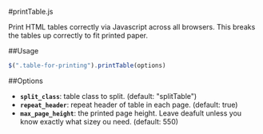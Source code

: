 #printTable.js

Print HTML tables correctly via Javascript across all browsers.
This breaks the tables up correctly to fit printed paper.

##Usage

```javascript
$(".table-for-printing").printTable(options)
```

##Options
* **`split_class`**: table class to split. (default: "splitTable")
* **`repeat_header`**: repeat header of table in each page. (default: true)
* **`max_page_height`**: the printed page height. Leave deafult unless you know exactly what sizey ou need. (default: 550)
